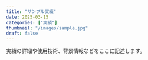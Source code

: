 ```yaml
---
title: "サンプル実績"
date: 2025-03-15
categories: ["実績"]
thumbnail: "/images/sample.jpg"
draft: false
---
```

実績の詳細や使用技術、背景情報などをここに記述します。
